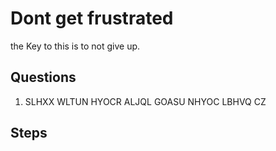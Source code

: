 # Dont get frustrated
the Key to this is to not give up.

## Questions
1. SLHXX WLTUN HYOCR ALJQL GOASU NHYOC LBHVQ CZ

## Steps
